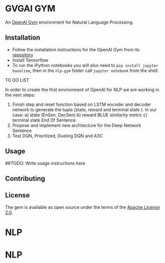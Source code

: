 # GVGAI GYM

An [OpenAI Gym](gym.openai.com) environment for Natural Language Processing.

## Installation

- Follow the installation instructions for the OpenAI Gym from its [repository](https://github.com/openai/gym)
- Install Tensorflow
- To run the iPython notebooks you will also need to `pip install jupyter baseline`, then in the `nlp-gym` folder call `jupyter notebook` from the shell.


TO DO LIST

In order to create the first environment of OpenAI for NLP we are working in the next steps:

1) Finish step and reset function based on LSTM encoder and decoder network to generate the tuple (state, reward and terminal state ). In our case:
  a) state (EnSen, DecSen)
  b) reward BLUE similarity metric
  c) terminal state End Of Sentence
2) Propose and implement new architecture for the Deep Network Sentence
3) Test DQN, Prioritized, Dueling DQN and A3C

## Usage

##TODO: Write usage instructions here

## Contributing


## License

The gem is available as open source under the terms of the [Apache License 2.0](https://opensource.org/licenses/Apache-2.0).
# NLP
# NLP
